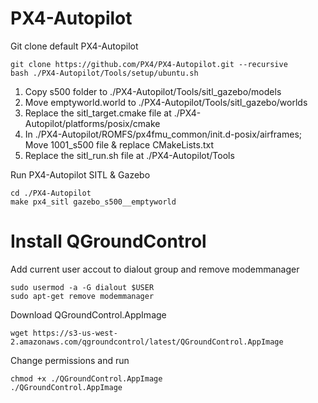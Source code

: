 # PX4-Autopilot

Git clone default PX4-Autopilot
```
git clone https://github.com/PX4/PX4-Autopilot.git --recursive
bash ./PX4-Autopilot/Tools/setup/ubuntu.sh
```

1) Copy s500 folder to ./PX4-Autopilot/Tools/sitl_gazebo/models
2) Move emptyworld.world to ./PX4-Autopilot/Tools/sitl_gazebo/worlds
3) Replace the sitl_target.cmake file at ./PX4-Autopilot/platforms/posix/cmake
4) In ./PX4-Autopilot/ROMFS/px4fmu_common/init.d-posix/airframes;
   Move 1001_s500 file &
   replace CMakeLists.txt
5) Replace the sitl_run.sh file at ./PX4-Autopilot/Tools


Run PX4-Autopilot SITL & Gazebo
```
cd ./PX4-Autopilot
make px4_sitl gazebo_s500__emptyworld
```

# Install QGroundControl

Add current user accout to dialout group and remove modemmanager
```
sudo usermod -a -G dialout $USER
sudo apt-get remove modemmanager
```

Download QGroundControl.AppImage 
```
wget https://s3-us-west-2.amazonaws.com/qgroundcontrol/latest/QGroundControl.AppImage
```
Change permissions and run 
```
chmod +x ./QGroundControl.AppImage 
./QGroundControl.AppImage
```
